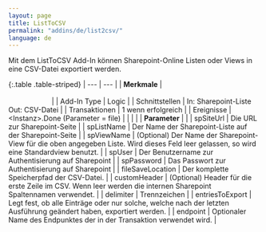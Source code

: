```yaml
---
layout: page
title: ListToCSV
permalink: "addins/de/list2csv/"
language: de
---
```


Mit dem ListToCSV Add-In können Sharepoint-Online Listen oder Views in eine CSV-Datei exportiert werden. 

{:.table .table-striped}
| --- | --- |
| __Merkmale__ | &nbsp;&nbsp;&nbsp;&nbsp;&nbsp;&nbsp;&nbsp;&nbsp;&nbsp;&nbsp;&nbsp;&nbsp;&nbsp;&nbsp;&nbsp;&nbsp;&nbsp;&nbsp;&nbsp;&nbsp;&nbsp;&nbsp;&nbsp;&nbsp;&nbsp;&nbsp;&nbsp;&nbsp;&nbsp;&nbsp;&nbsp;&nbsp;&nbsp;&nbsp;&nbsp;&nbsp;&nbsp;&nbsp;&nbsp;&nbsp;&nbsp;&nbsp;&nbsp;&nbsp;&nbsp;&nbsp;&nbsp;&nbsp;&nbsp;&nbsp;&nbsp;&nbsp;&nbsp;&nbsp;&nbsp;&nbsp;&nbsp;&nbsp;&nbsp;&nbsp;&nbsp;&nbsp;&nbsp;&nbsp;&nbsp;&nbsp;&nbsp;&nbsp;&nbsp;&nbsp;&nbsp;&nbsp;&nbsp;&nbsp;&nbsp;&nbsp;&nbsp;&nbsp;&nbsp;&nbsp;&nbsp;&nbsp;&nbsp;&nbsp;&nbsp;&nbsp;&nbsp;&nbsp;&nbsp;&nbsp;&nbsp;&nbsp;&nbsp;&nbsp;&nbsp;&nbsp;&nbsp;&nbsp;&nbsp;&nbsp;&nbsp;&nbsp;&nbsp;&nbsp;&nbsp;&nbsp;&nbsp;&nbsp;&nbsp;&nbsp;&nbsp;&nbsp;&nbsp;&nbsp;&nbsp;&nbsp;&nbsp;&nbsp;&nbsp;&nbsp;&nbsp;&nbsp;&nbsp;&nbsp;&nbsp;&nbsp;&nbsp;&nbsp;&nbsp;&nbsp;&nbsp;&nbsp;&nbsp;&nbsp;&nbsp;&nbsp;&nbsp;&nbsp;&nbsp;&nbsp;&nbsp;&nbsp;&nbsp;&nbsp;&nbsp;&nbsp;&nbsp;&nbsp;&nbsp; |
| Add-In Type | Logic |
| Schnittstellen | In: Sharepoint-Liste <br /> Out: CSV-Datei |
| Transaktionen | 1 wenn erfolgreich |
| Ereignisse | &lt;Instanz&gt;.Done (Parameter = file) |
| | |
| __Parameter__ | |
| spSiteUrl | Die URL zur Sharepoint-Seite |
| spListName | Der Name der Sharepoint-Liste auf der Sharepoint-Seite |
| spViewName | (Optional) Der Name der Sharepoint-View für die oben angegeben Liste. Wird dieses Feld leer gelassen, so wird eine Standardview benutzt. |
| spUser | Der Benutzername zur Authentisierung auf Sharepoint |
| spPassword |  Das Passwort zur Authentisierung auf Sharepoint |
| fileSaveLocation | Der komplette Speicherpfad der CSV-Datei. |
| customHeader | (Optional) Header für die erste Zeile im CSV. Wenn leer werden die internen Sharepoint Spaltennamen verwendet. |
| delimiter | Trennzeichen |
| entriesToExport | Legt fest, ob alle Einträge oder nur solche, welche nach der letzten Ausführung geändert haben, exportiert werden. |
| endpoint | Optionaler Name des Endpunktes der in der Transaktion verwendet wird. |
